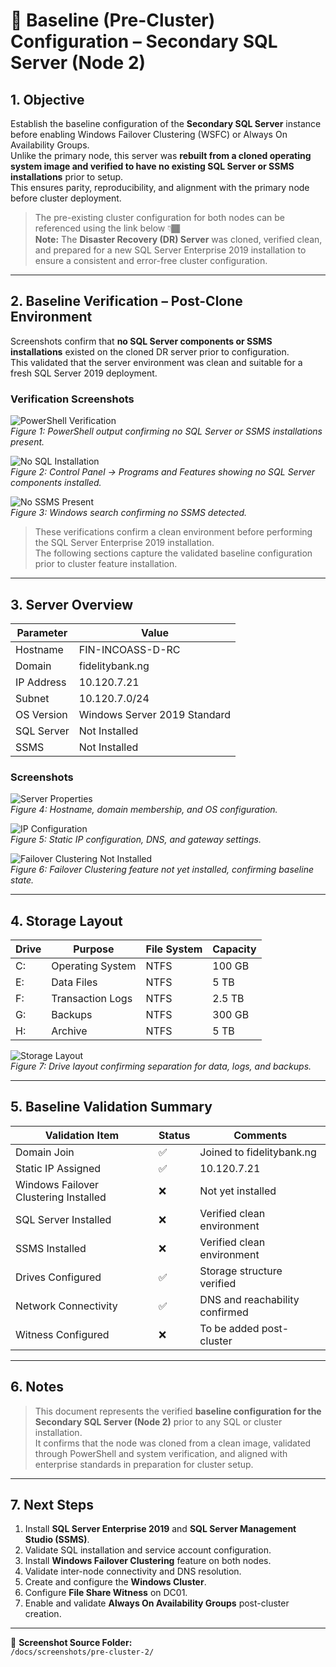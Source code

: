 # 🧱 Baseline (Pre-Cluster) Configuration – Secondary SQL Server (Node 2)

## 1. Objective
Establish the baseline configuration of the **Secondary SQL Server** instance before enabling Windows Failover Clustering (WSFC) or Always On Availability Groups.  
Unlike the primary node, this server was **rebuilt from a cloned operating system image and verified to have no existing SQL Server or SSMS installations** prior to setup.  
This ensures parity, reproducibility, and alignment with the primary node before cluster deployment.

> The pre-existing cluster configuration for both nodes can be referenced using the link below 👇🏾  
> **Note:** The **Disaster Recovery (DR) Server** was cloned, verified clean, and prepared for a new SQL Server Enterprise 2019 installation to ensure a consistent and error-free cluster configuration.

---

## 2. Baseline Verification – Post-Clone Environment
Screenshots confirm that **no SQL Server components or SSMS installations** existed on the cloned DR server prior to configuration.  
This validated that the server environment was clean and suitable for a fresh SQL Server 2019 deployment.

### Verification Screenshots
![PowerShell Verification](screenshots/pre-cluster-2/sql-ssms-verification.png)  
*Figure 1: PowerShell output confirming no SQL Server or SSMS installations present.*

![No SQL Installation](screenshots/pre-cluster-2/no-sql-installed.png)  
*Figure 2: Control Panel → Programs and Features showing no SQL Server components installed.*

![No SSMS Present](screenshots/pre-cluster-2/no-ssms-present.png)  
*Figure 3: Windows search confirming no SSMS detected.*

> These verifications confirm a clean environment before performing the SQL Server Enterprise 2019 installation.  
> The following sections capture the validated baseline configuration prior to cluster feature installation.

---

## 3. Server Overview
| Parameter | Value |
|------------|--------|
| Hostname | FIN-INCOASS-D-RC |
| Domain | fidelitybank.ng |
| IP Address | 10.120.7.21 |
| Subnet | 10.120.7.0/24 |
| OS Version | Windows Server 2019 Standard |
| SQL Server | Not Installed |
| SSMS | Not Installed |

### Screenshots
![Server Properties](screenshots/pre-cluster-2/server-properties.png)  
*Figure 4: Hostname, domain membership, and OS configuration.*

![IP Configuration](screenshots/pre-cluster-2/ip-configuration.png)  
*Figure 5: Static IP configuration, DNS, and gateway settings.*

![Failover Clustering Not Installed](screenshots/pre-cluster-2/failover-clustering-not-installed.png)  
*Figure 6: Failover Clustering feature not yet installed, confirming baseline state.*

---

## 4. Storage Layout
| Drive | Purpose | File System | Capacity |
|--------|----------|-------------|-----------|
| C: | Operating System | NTFS | 100 GB |
| E: | Data Files | NTFS | 5 TB |
| F: | Transaction Logs | NTFS | 2.5 TB |
| G: | Backups | NTFS | 300 GB |
| H: | Archive | NTFS | 5 TB |

![Storage Layout](screenshots/pre-cluster-2/storage-layout.png)  
*Figure 7: Drive layout confirming separation for data, logs, and backups.*

---

## 5. Baseline Validation Summary
| Validation Item | Status | Comments |
|-----------------|---------|-----------|
| Domain Join | ✅ | Joined to fidelitybank.ng |
| Static IP Assigned | ✅ | 10.120.7.21 |
| Windows Failover Clustering Installed | ❌ | Not yet installed |
| SQL Server Installed | ❌ | Verified clean environment |
| SSMS Installed | ❌ | Verified clean environment |
| Drives Configured | ✅ | Storage structure verified |
| Network Connectivity | ✅ | DNS and reachability confirmed |
| Witness Configured | ❌ | To be added post-cluster |

---

## 6. Notes
> This document represents the verified **baseline configuration for the Secondary SQL Server (Node 2)** prior to any SQL or cluster installation.  
> It confirms that the node was cloned from a clean image, validated through PowerShell and system verification, and aligned with enterprise standards in preparation for cluster setup.

---

## 7. Next Steps
1. Install **SQL Server Enterprise 2019** and **SQL Server Management Studio (SSMS)**.  
2. Validate SQL installation and service account configuration.  
3. Install **Windows Failover Clustering** feature on both nodes.  
4. Validate inter-node connectivity and DNS resolution.  
5. Create and configure the **Windows Cluster**.  
6. Configure **File Share Witness** on DC01.  
7. Enable and validate **Always On Availability Groups** post-cluster creation.

---

📁 **Screenshot Source Folder:**  
`/docs/screenshots/pre-cluster-2/`
